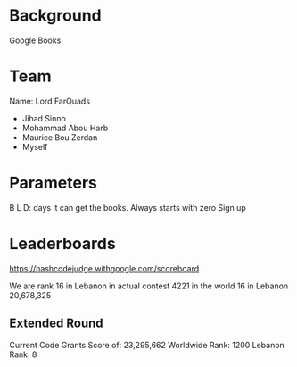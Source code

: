 # Background
Google Books
# Team
Name: Lord FarQuads
* Jihad Sinno
* Mohammad Abou Harb
* Maurice Bou Zerdan
* Myself

# Parameters
B
L
D: days it can get the books. Always starts with zero
Sign up

# Leaderboards
https://hashcodejudge.withgoogle.com/scoreboard

We are rank 16 in Lebanon in actual contest
4221 in the world
16 in Lebanon
20,678,325

## Extended Round
Current Code Grants Score of: 23,295,662
Worldwide Rank: 1200
Lebanon Rank: 8
